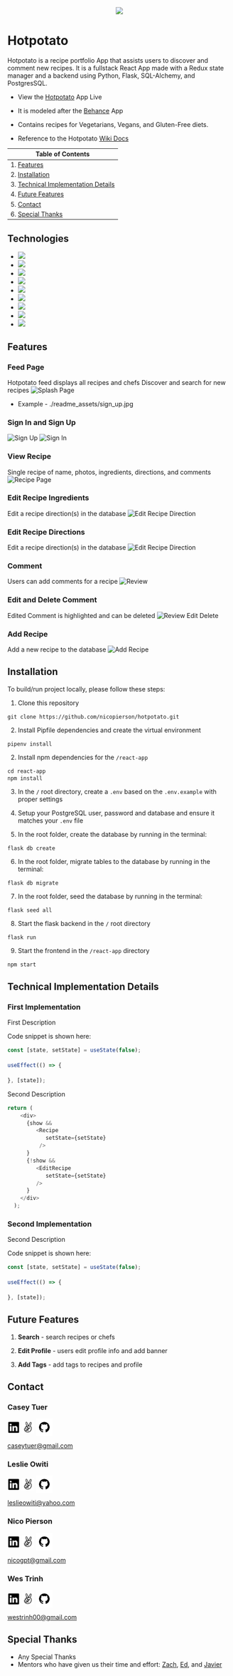 <p align='center'>
  <img src='#' >
</p>

# Hotpotato
Hotpotato is a recipe portfolio App that assists users to discover and comment new recipes. It is a fullstack React App made with a Redux state manager and a backend using Python, Flask, SQL-Alchemy, and PostgresSQL. 

* View the <a href='https://hotpotato-app.herokuapp.com/'>Hotpotato</a> App Live
* It is modeled after the <a href='https://www.behance.net/'>Behance</a> App
* Contains recipes for Vegetarians, Vegans, and Gluten-Free diets.

* Reference to the Hotpotato <a href='https://www.github.com/nicopierson/hotpotato/wiki'>Wiki Docs</a>

| Table of Contents |
| ----------------- |
| 1. [Features](#features) |
| 2. [Installation](#installation) |
| 3. [Technical Implementation Details](#technical-implementation-details) |
| 4. [Future Features](#future-features) |
| 5. [Contact](#contact) |
| 6. [Special Thanks](#special-thanks) |

## Technologies
* <a href="https://developer.mozilla.org/en-US/docs/Web/JavaScript"><img src="https://img.shields.io/badge/-JavaScript-F7DF1E?logo=JavaScript&logoColor=333333" /></a>
* <a href="https://www.postgresql.org/"><img src="https://img.shields.io/badge/-PostgreSQL-336791?logo=PostgreSQL" /></a>
* <a href="https://nodejs.org/"><img src="https://img.shields.io/badge/Node.js-43853D?style=flat&logo=node.js&logoColor=white"></a>
* <a href="https://reactjs.org/"><img src="https://img.shields.io/badge/react-%2320232a.svg?style=flat&logo=react&logoColor=%2361DAFB"></a>
* <a href="https://redux.js.org/"><img src="https://img.shields.io/badge/redux-%23593d88.svg?style=flat&logo=redux&logoColor=white"></a>
* <a href="https://developer.mozilla.org/en-US/docs/Web/CSS"><img src="https://img.shields.io/badge/-CSS3-1572B6?logo=CSS3" /></a>
* <a href="https://www.python.org/"><img src="https://img.shields.io/badge/Python-3776AB?style=flat&logo=python&logoColor=white" /></a>
* <a href="https://flask.palletsprojects.com/"><img src="https://img.shields.io/badge/Flask-000000?style=flat&logo=flask&logoColor=white" /></a>
* <a href="https://www.heroku.com/home"><img src="https://img.shields.io/badge/Heroku-430098?style=flat&logo=heroku&logoColor=white" /></a>

## Features

### Feed Page
Hotpotato feed displays all recipes and chefs
Discover and search for new recipes
![Splash Page]()
* Example - ./readme_assets/sign_up.jpg

### Sign In and Sign Up
![Sign Up]()
![Sign In]()

### View Recipe
Single recipe of name, photos, ingredients, directions, and comments
![Recipe Page]()

### Edit Recipe Ingredients
Edit a recipe direction(s) in the database
![Edit Recipe Direction]()

### Edit Recipe Directions
Edit a recipe direction(s) in the database
![Edit Recipe Direction]()

### Comment
Users can add comments for a recipe
![Review]()

### Edit and Delete Comment
Edited Comment is highlighted and can be deleted
![Review Edit Delete]()

### Add Recipe
Add a new recipe to the database
![Add Recipe]()

## Installation
To build/run project locally, please follow these steps:

1. Clone this repository

```shell
git clone https://github.com/nicopierson/hotpotato.git
```

2. Install Pipfile dependencies and create the virtual environment
```shell
pipenv install
```

2. Install npm dependencies for the `/react-app`

```shell
cd react-app
npm install
```

3. In the `/` root directory, create a `.env` based on the `.env.example` with proper settings

4. Setup your PostgreSQL user, password and database and ensure it matches your `.env` file

5. In the root folder, create the database by running in the terminal:
```shell
flask db create
```

6. In the root folder, migrate tables to the database by running in the terminal:
```shell
flask db migrate
```

7. In the root folder, seed the database by running in the terminal:
```shell
flask seed all
```

8. Start the flask backend in the `/` root directory
```shell
flask run
```

9. Start the frontend in the `/react-app` directory

```javascript
npm start
```

## Technical Implementation Details

### First Implementation
First Description

Code snippet is shown here:

```javascript
const [state, setState] = useState(false);

useEffect(() => {

}, [state]);
```

Second Description

```javascript
return (
    <div>
      {show &&
         <Recipe 
            setState={setState}
          />
      }
      {!show &&
         <EditRecipe 
            setState={setState}
         />
      }
    </div>
  );
```

### Second Implementation
Second Description

Code snippet is shown here:

```javascript
const [state, setState] = useState(false);

useEffect(() => {

}, [state]);
```

## Future Features

1. __Search__ - search recipes or chefs

2. __Edit Profile__ - users edit profile info and add banner

3. __Add Tags__ - add tags to recipes and profile

## Contact

### Casey Tuer
<a href="https://www.linkedin.com/in/caseytuer/"><img src="./readme-assets/logos/linkedin-logo.png" height="28" align="middle" /></a>
<a href="#"><img src="./readme-assets/logos/angellist-logo.png" height="28" align="middle" /></a>
<a href="https://www.linkedin.com/in/caseytuer/"><img src="./readme-assets/logos/github-logo.png" height="38" align="middle" /></a>

caseytuer@gmail.com

### Leslie Owiti
<a href="https://www.linkedin.com/in/leslie-owiti-0b447952/"><img src="./readme-assets/logos/linkedin-logo.png" height="28" align="middle"/></a>
<a href="#"><img src="./readme-assets/logos/angellist-logo.png" height="28" align="middle" /></a>
<a href="https://github.com/leslieowititech"><img src="./readme-assets/logos/github-logo.png" height="38" align="middle"/></a>

leslieowiti@yahoo.com

### Nico Pierson
<a href="https://www.linkedin.com/in/nico-pierson/"><img src="./readme-assets/logos/linkedin-logo.png" height="28" align="middle" /></a>
<a href="https://angel.co/u/nico-gerard-pierson"><img src="./readme-assets/logos/angellist-logo.png" height="28" align="middle" /></a>
<a href="https://github.com/nicopierson"><img src="./readme-assets/logos/github-logo.png" height="38" align="middle" /></a>

nicogpt@gmail.com

### Wes Trinh
<a href="#"><img src="./readme-assets/logos/linkedin-logo.png" height="28" align="middle" /></a>
<a href="#"><img src="./readme-assets/logos/angellist-logo.png" height="28" align="middle" /></a>
<a href="https://github.com/WesTrinhKL"><img src="./readme-assets/logos/github-logo.png" height="38" align="middle" /></a>

westrinh00@gmail.com


## Special Thanks
* Any Special Thanks
* Mentors who have given us their time and effort: [Zach](https://github.com/zdwatts), [Ed](https://github.com/edherm), and [Javier](https://github.com/javiermortiz) 
